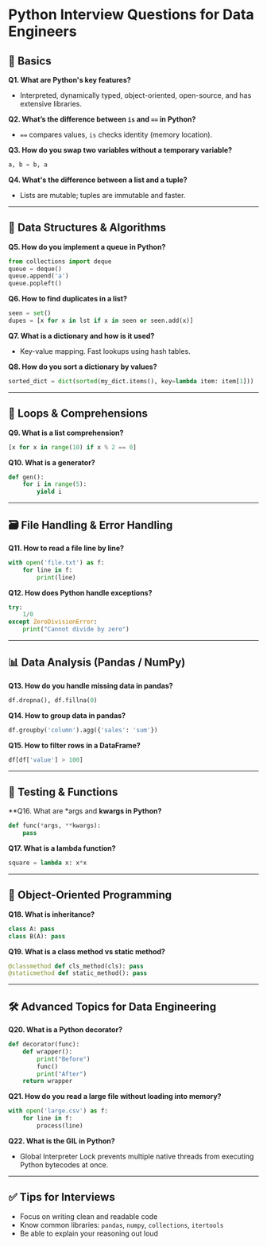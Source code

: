 
# Python Interview Questions for Data Engineers

## 🧠 Basics

**Q1. What are Python's key features?**  
- Interpreted, dynamically typed, object-oriented, open-source, and has extensive libraries.

**Q2. What’s the difference between `is` and `==` in Python?**  
- `==` compares values, `is` checks identity (memory location).

**Q3. How do you swap two variables without a temporary variable?**
```python
a, b = b, a
```

**Q4. What's the difference between a list and a tuple?**  
- Lists are mutable; tuples are immutable and faster.

---

## 🧱 Data Structures & Algorithms

**Q5. How do you implement a queue in Python?**
```python
from collections import deque
queue = deque()
queue.append('a')
queue.popleft()
```

**Q6. How to find duplicates in a list?**
```python
seen = set()
dupes = [x for x in lst if x in seen or seen.add(x)]
```

**Q7. What is a dictionary and how is it used?**  
- Key-value mapping. Fast lookups using hash tables.

**Q8. How do you sort a dictionary by values?**
```python
sorted_dict = dict(sorted(my_dict.items(), key=lambda item: item[1]))
```

---

## 🔄 Loops & Comprehensions

**Q9. What is a list comprehension?**
```python
[x for x in range(10) if x % 2 == 0]
```

**Q10. What is a generator?**
```python
def gen():
    for i in range(5):
        yield i
```

---

## 🗃️ File Handling & Error Handling

**Q11. How to read a file line by line?**
```python
with open('file.txt') as f:
    for line in f:
        print(line)
```

**Q12. How does Python handle exceptions?**
```python
try:
    1/0
except ZeroDivisionError:
    print("Cannot divide by zero")
```

---

## 📊 Data Analysis (Pandas / NumPy)

**Q13. How do you handle missing data in pandas?**
```python
df.dropna(), df.fillna(0)
```

**Q14. How to group data in pandas?**
```python
df.groupby('column').agg({'sales': 'sum'})
```

**Q15. How to filter rows in a DataFrame?**
```python
df[df['value'] > 100]
```

---

## 🧪 Testing & Functions

**Q16. What are *args and **kwargs in Python?**
```python
def func(*args, **kwargs):
    pass
```

**Q17. What is a lambda function?**
```python
square = lambda x: x*x
```

---

## 🧱 Object-Oriented Programming

**Q18. What is inheritance?**
```python
class A: pass
class B(A): pass
```

**Q19. What is a class method vs static method?**
```python
@classmethod def cls_method(cls): pass  
@staticmethod def static_method(): pass
```

---

## 🛠️ Advanced Topics for Data Engineering

**Q20. What is a Python decorator?**
```python
def decorator(func):
    def wrapper():
        print("Before")
        func()
        print("After")
    return wrapper
```

**Q21. How do you read a large file without loading into memory?**
```python
with open('large.csv') as f:
    for line in f:
        process(line)
```

**Q22. What is the GIL in Python?**  
- Global Interpreter Lock prevents multiple native threads from executing Python bytecodes at once.

---

## ✅ Tips for Interviews

- Focus on writing clean and readable code
- Know common libraries: `pandas`, `numpy`, `collections`, `itertools`
- Be able to explain your reasoning out loud
